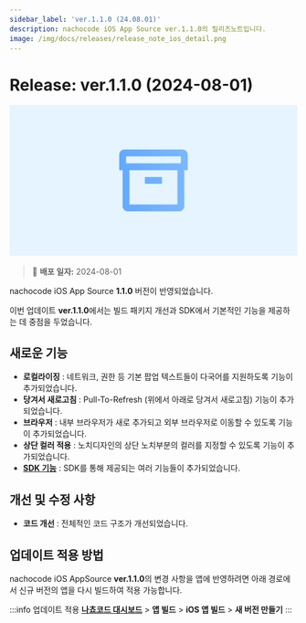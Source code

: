 ```yaml
---
sidebar_label: 'ver.1.1.0 (24.08.01)'
description: nachocode iOS App Source ver.1.1.0의 릴리즈노트입니다.
image: /img/docs/releases/release_note_ios_detail.png
---
```


# Release: ver.1.1.0 (2024-08-01)

![ios_detail](../../../../../static/img/docs/releases/release_note_ios_detail.png)

> 🔔 **배포 일자:** 2024-08-01

nachocode iOS App Source **1.1.0** 버전이 반영되었습니다.

이번 업데이트 **ver.1.1.0**에서는 빌드 패키지 개선과 SDK에서 기본적인 기능을 제공하는 데 중점을 두었습니다.

## 새로운 기능

- **로컬라이징** : 네트워크, 권한 등 기본 팝업 텍스트들이 다국어를 지원하도록 기능이 추가되었습니다.
- **당겨서 새로고침** : Pull-To-Refresh (위에서 아래로 당겨서 새로고침) 기능이 추가되었습니다.
- **브라우저** : 내부 브라우저가 새로 추가되고 외부 브라우저로 이동할 수 있도록 기능이 추가되었습니다.
- **상단 컬러 적용** : 노치디자인의 상단 노치부분의 컬러를 지정할 수 있도록 기능이 추가되었습니다.
- [**SDK 기능**](../../sdk/release-v-1-1-0) : SDK를 통해 제공되는 여러 기능들이 추가되었습니다.

## 개선 및 수정 사항

- **코드 개선** : 전체적인 코드 구조가 개선되었습니다.

## 업데이트 적용 방법

nachocode iOS AppSource **ver.1.1.0**의 변경 사항을 앱에 반영하려면 아래 경로에서 신규 버전의 앱을 다시 빌드하여 적용 가능합니다.

:::info 업데이트 적용
[**나쵸코드 대시보드**](https://nachocode.io/?utm_source=docs&utm_medium=documentation&utm_campaign=devguide) > **앱 빌드** > **iOS 앱 빌드** > **새 버전 만들기**
:::
